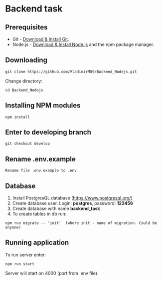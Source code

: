 # Backend task

## Prerequisites

- Git - [Download & Install Git](https://git-scm.com/downloads).
- Node.js - [Download & Install Node.js](https://nodejs.org/en/download/) and the npm package manager.

## Downloading

```
git clone https://github.com/VladimirM89/Backend_Nodejs.git
```

Change directory:

```
cd Backend_Nodejs
```

## Installing NPM modules

```
npm install
```

## Enter to developing branch

```
git checkout develop
```

## Rename .env.example

```
Rename file .env.example to .env
```

## Database

1. Install PostgresQL database (https://www.postgresql.org/)
2. Create database user. Login: **postgres**, password: **123456**
3. Create database with name **backend_task**
4. To create tables in db run:

```
npm run migrate -- 'init'  (where init - name of migration. Could be anyone)
```

## Running application

To run server enter:

```
npm run start
```

Server will start on 4000 (port from .env file).
